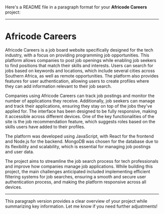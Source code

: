 Here's a README file in a paragraph format for your **Africode Careers** project:

---

# Africode Careers

Africode Careers is a job board website specifically designed for the tech industry, with a focus on providing programming job opportunities. This platform allows companies to post job openings while enabling job seekers to find positions that match their skills and interests. Users can search for jobs based on keywords and locations, which include several cities across Southern Africa, as well as remote opportunities. The platform also provides features for user authentication, allowing users to create profiles where they can add information relevant to their job search.

Companies using Africode Careers can track job postings and monitor the number of applications they receive. Additionally, job seekers can manage and track their applications, ensuring they stay on top of the jobs they've applied for. The interface has been designed to be fully responsive, making it accessible across different devices. One of the key functionalities of the site is the job recommendation feature, which suggests roles based on the skills users have added to their profiles.

The platform was developed using JavaScript, with React for the frontend and Node.js for the backend. MongoDB was chosen for the database due to its flexibility and scalability, which is essential for managing job postings and user data. 

The project aims to streamline the job search process for tech professionals and improve how companies manage job applications. While building this project, the main challenges anticipated included implementing efficient filtering systems for job searches, ensuring a smooth and secure user authentication process, and making the platform responsive across all devices.

---

This paragraph version provides a clear overview of your project while summarizing key information. Let me know if you need further adjustments!
